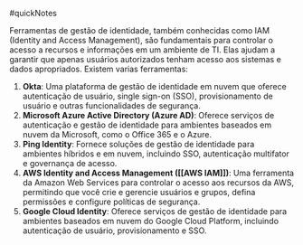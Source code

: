 #quickNotes

Ferramentas de gestão de identidade, também conhecidas como IAM (Identity and Access Management), são fundamentais para controlar o acesso a recursos e informações em um ambiente de TI. Elas ajudam a garantir que apenas usuários autorizados tenham acesso aos sistemas e dados apropriados. Existem varias ferramentas:
1. **Okta**: Uma plataforma de gestão de identidade em nuvem que oferece autenticação de usuário, single sign-on (SSO), provisionamento de usuário e outras funcionalidades de segurança.
2. **Microsoft Azure Active Directory (Azure AD)**: Oferece serviços de autenticação e gestão de identidade para ambientes baseados em nuvem da Microsoft, como o Office 365 e o Azure.
3. **Ping Identity**: Fornece soluções de gestão de identidade para ambientes híbridos e em nuvem, incluindo SSO, autenticação multifator e governança de acesso.
4. **AWS Identity and Access Management ([[AWS IAM]])**: Uma ferramenta da Amazon Web Services para controlar o acesso aos recursos da AWS, permitindo que você crie e gerencie usuários e grupos, defina permissões e configure políticas de segurança.
5. **Google Cloud Identity**: Oferece serviços de gestão de identidade para ambientes baseados em nuvem do Google Cloud Platform, incluindo autenticação de usuário, provisionamento e SSO.
